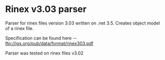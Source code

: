 # Rinex v3.03 parser

Parser for rinex files version 3.03 written on .net 3.5. Creates object model of a rinex file.

Specification can be found here -- ftp://igs.org/pub/data/format/rinex303.pdf

Parser was tested on rinex files v3.02
